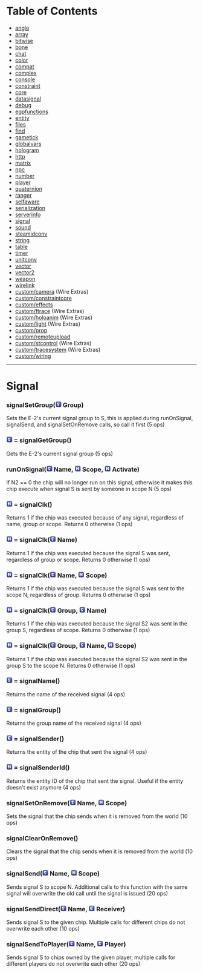 # Table of Contents

* [angle](e2-docs-angle)
* [array](e2-docs-array)
* [bitwise](e2-docs-bitwise)
* [bone](e2-docs-bone)
* [chat](e2-docs-chat)
* [color](e2-docs-color)
* [compat](e2-docs-compat)
* [complex](e2-docs-complex)
* [console](e2-docs-console)
* [constraint](e2-docs-constraint)
* [core](e2-docs-core)
* [datasignal](e2-docs-datasignal)
* [debug](e2-docs-debug)
* [egpfunctions](e2-docs-egpfunctions)
* [entity](e2-docs-entity)
* [files](e2-docs-files)
* [find](e2-docs-find)
* [gametick](e2-docs-gametick)
* [globalvars](e2-docs-globalvars)
* [hologram](e2-docs-hologram)
* [http](e2-docs-http)
* [matrix](e2-docs-matrix)
* [npc](e2-docs-npc)
* [number](e2-docs-number)
* [player](e2-docs-player)
* [quaternion](e2-docs-quaternion)
* [ranger](e2-docs-ranger)
* [selfaware](e2-docs-selfaware)
* [serialization](e2-docs-serialization)
* [serverinfo](e2-docs-serverinfo)
* [signal](e2-docs-signal)
* [sound](e2-docs-sound)
* [steamidconv](e2-docs-steamidconv)
* [string](e2-docs-string)
* [table](e2-docs-table)
* [timer](e2-docs-timer)
* [unitconv](e2-docs-unitconv)
* [vector](e2-docs-vector)
* [vector2](e2-docs-vector2)
* [weapon](e2-docs-weapon)
* [wirelink](e2-docs-wirelink)
* [custom/camera](e2-docs-custom-camera) (Wire Extras)
* [custom/constraintcore](e2-docs-custom-constraintcore)
* [custom/effects](e2-docs-custom-effects)
* [custom/ftrace](e2-docs-custom-ftrace) (Wire Extras)
* [custom/holoanim](e2-docs-custom-holoanim) (Wire Extras)
* [custom/light](e2-docs-custom-light) (Wire Extras)
* [custom/prop](e2-docs-custom-prop)
* [custom/remoteupload](e2-docs-custom-remoteupload)
* [custom/stcontrol](e2-docs-custom-stcontrol) (Wire Extras)
* [custom/tracesystem](e2-docs-custom-tracesystem) (Wire Extras)
* [custom/wiring](e2-docs-custom-wiring)
***

# Signal

### signalSetGroup(![String](Type-String.png "String") Group)

Sets the E-2's current signal group to S, this is applied during runOnSignal, signalSend, and signalSetOnRemove calls, so call it first (5 ops)

### ![String](Type-String.png "String") = signalGetGroup()

Gets the E-2's current signal group (5 ops)

### runOnSignal(![String](Type-String.png "String") Name, ![Number](Type-Number.png "Number") Scope, ![Number](Type-Number.png "Number") Activate)

If N2 == 0 the chip will no longer run on this signal, otherwise it makes this chip execute when signal S is sent by someone in scope N (5 ops)

### ![Number](Type-Number.png "Number") = signalClk()

Returns 1 if the chip was executed because of any signal, regardless of name, group or scope. Returns 0 otherwise (1 ops)

### ![Number](Type-Number.png "Number") = signalClk(![String](Type-String.png "String") Name)

Returns 1 if the chip was executed because the signal S was sent, regardless of group or scope. Returns 0 otherwise (1 ops)

### ![Number](Type-Number.png "Number") = signalClk(![String](Type-String.png "String") Name, ![Number](Type-Number.png "Number") Scope)

Returns 1 if the chip was executed because the signal S was sent to the scope N, regardless of group. Returns 0 otherwise (1 ops)

### ![Number](Type-Number.png "Number") = signalClk(![String](Type-String.png "String") Group, ![String](Type-String.png "String") Name)

Returns 1 if the chip was executed because the signal S2 was sent in the group S, regardless of scope. Returns 0 otherwise (1 ops)

### ![Number](Type-Number.png "Number") = signalClk(![String](Type-String.png "String") Group, ![String](Type-String.png "String") Name, ![Number](Type-Number.png "Number") Scope)

Returns 1 if the chip was executed because the signal S2 was sent in the group S to the scope N. Returns 0 otherwise (1 ops)

### ![String](Type-String.png "String") = signalName()

Returns the name of the received signal (4 ops)

### ![String](Type-String.png "String") = signalGroup()

Returns the group name of the received signal (4 ops)

### ![Entity](Type-Entity.png "Entity") = signalSender()

Returns the entity of the chip that sent the signal (4 ops)

### ![Number](Type-Number.png "Number") = signalSenderId()

Returns the entity ID of the chip that sent the signal. Useful if the entity doesn't exist anymore (4 ops)

### signalSetOnRemove(![String](Type-String.png "String") Name, ![Number](Type-Number.png "Number") Scope)

Sets the signal that the chip sends when it is removed from the world (10 ops)

### signalClearOnRemove()

Clears the signal that the chip sends when it is removed from the world (10 ops)

### signalSend(![String](Type-String.png "String") Name, ![Number](Type-Number.png "Number") Scope)

Sends signal S to scope N. Additional calls to this function with the same signal will overwrite the old call until the signal is issued (20 ops)

### signalSendDirect(![String](Type-String.png "String") Name, ![Entity](Type-Entity.png "Entity") Receiver)

Sends signal S to the given chip. Multiple calls for different chips do not overwrite each other (10 ops)

### signalSendToPlayer(![String](Type-String.png "String") Name, ![Entity](Type-Entity.png "Entity") Player)

Sends signal S to chips owned by the given player, multiple calls for different players do not overwrite each other (20 ops)